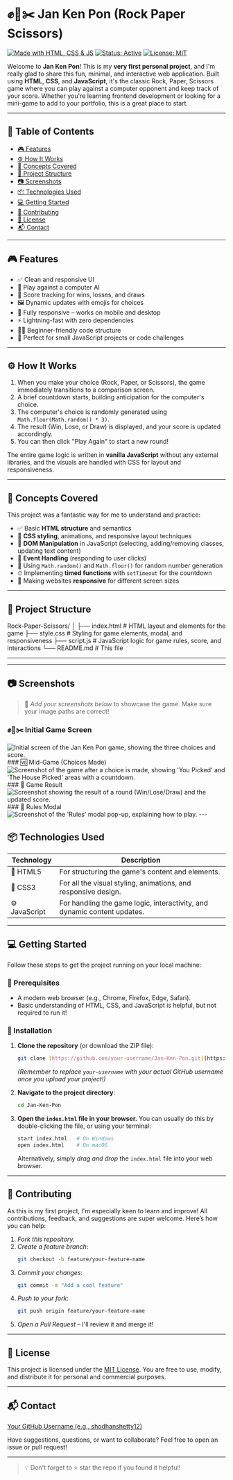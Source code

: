 # ✊📄✂️ Jan Ken Pon (Rock Paper Scissors)

[![Made with HTML, CSS & JS](https://img.shields.io/badge/Made%20with-HTML%2C%20CSS%2C%20JS-orange.svg?style=for-the-badge&logo=html5)](https://developer.mozilla.org/en-US/docs/Web)
[![Status: Active](https://img.shields.io/badge/Status-Active-brightgreen.svg?style=for-the-badge)]()
[![License: MIT](https://img.shields.io/badge/License-MIT-blue.svg?style=for-the-badge)](LICENSE)

Welcome to **Jan Ken Pon**! This is my **very first personal project**, and I'm really glad to share this fun, minimal, and interactive web application. Built using **HTML**, **CSS**, and **JavaScript**, it's the classic Rock, Paper, Scissors game where you can play against a computer opponent and keep track of your score. Whether you're learning frontend development or looking for a mini-game to add to your portfolio, this is a great place to start.

---

## 📑 Table of Contents

- [🎮 Features](#-features)
- [⚙ How It Works](#-how-it-works)
- [🧠 Concepts Covered](#-concepts-covered)
- [📂 Project Structure](#-project-structure)
- [📷 Screenshots](#-screenshots)
- [📦 Technologies Used](#-technologies-used)
- [💻 Getting Started](#-getting-started)
- [🙌 Contributing](#-contributing)
- [📄 License](#-license)
- [📬 Contact](#-contact)


---

## 🎮 Features

* ✅ Clean and responsive UI
* 🤖 Play against a computer AI
* 🔢 Score tracking for wins, losses, and draws
* 🖼 Dynamic updates with emojis for choices
* 📱 Fully responsive – works on mobile and desktop
* ⚡ Lightning-fast with zero dependencies
* 👨‍🏫 Beginner-friendly code structure
* 🧩 Perfect for small JavaScript projects or code challenges

---

## ⚙ How It Works

1.  When you make your choice (Rock, Paper, or Scissors), the game immediately transitions to a comparison screen.
2.  A brief countdown starts, building anticipation for the computer's choice.
3.  The computer's choice is randomly generated using `Math.floor(Math.random() * 3)`.
4.  The result (Win, Lose, or Draw) is displayed, and your score is updated accordingly.
5.  You can then click "Play Again" to start a new round!

The entire game logic is written in **vanilla JavaScript** without any external libraries, and the visuals are handled with CSS for layout and responsiveness.

---

## 🧠 Concepts Covered

This project was a fantastic way for me to understand and practice:

* ✅ Basic **HTML structure** and semantics
* 🎨 **CSS styling**, animations, and responsive layout techniques
* 🧠 **DOM Manipulation** in JavaScript (selecting, adding/removing classes, updating text content)
* 🔁 **Event Handling** (responding to user clicks)
* 🧮 Using `Math.random()` and `Math.floor()` for random number generation
* ⏱ Implementing **timed functions** with `setTimeout` for the countdown
* 📱 Making websites **responsive** for different screen sizes

---

## 📂 Project Structure

Rock-Paper-Scissors/
│
├── index.html         # HTML layout and elements for the game
├── style.css          # Styling for game elements, modal, and responsiveness
├── script.js          # JavaScript logic for game rules, score, and interactions
└── README.md          # This file

---

---

## 📷 Screenshots

> 📸 *Add your screenshots below* to showcase the game. Make sure your image paths are correct!

### ✊📄✂️ Initial Game Screen
![Initial screen of the Jan Ken Pon game, showing the three choices and score.](assets/screenshot-main-game.png) ### 🆚 Mid-Game (Choices Made)
![Screenshot of the game after a choice is made, showing 'You Picked' and 'The House Picked' areas with a countdown.](assets/screenshot-your-pick.png) ### 🎉 Game Result
![Screenshot showing the result of a round (Win/Lose/Draw) and the updated score.](assets/screenshot-result.png) ### 📖 Rules Modal
![Screenshot of the 'Rules' modal pop-up, explaining how to play.](assets/screenshot-rules-modal.png) ---

## 📦 Technologies Used

| Technology | Description |
|------------|-------------|
| 🧱 HTML5   | For structuring the game's content and elements. |
| 🎨 CSS3    | For all the visual styling, animations, and responsive design. |
| ⚙ JavaScript | For handling the game logic, interactivity, and dynamic content updates. |

---

## 💻 Getting Started

Follow these steps to get the project running on your local machine:

### 🔧 Prerequisites

* A modern web browser (e.g., Chrome, Firefox, Edge, Safari).
* Basic understanding of HTML, CSS, and JavaScript is helpful, but not required to run it!

### 🚀 Installation

1.  **Clone the repository** (or download the ZIP file):
    ```bash
    git clone [https://github.com/your-username/Jan-Ken-Pon.git](https://github.com/your-username/Jan-Ken-Pon.git)
    ```
    *(Remember to replace `your-username` with your actual GitHub username once you upload your project!)*

2.  **Navigate to the project directory**:
    ```bash
    cd Jan-Ken-Pon
    ```

3.  **Open the `index.html` file in your browser.** You can usually do this by double-clicking the file, or using your terminal:
    ```bash
    start index.html   # On Windows
    open index.html    # On macOS
    ```
    Alternatively, simply *drag and drop* the `index.html` file into your web browser.

---

## 🙌 Contributing

As this is my first project, I'm especially keen to learn and improve! All contributions, feedback, and suggestions are super welcome. Here’s how you can help:

1.  *Fork this repository.*
2.  *Create a feature branch*:
    ```bash
    git checkout -b feature/your-feature-name
    ```
3.  *Commit your changes*:
    ```bash
    git commit -m "Add a cool feature"
    ```
4.  *Push to your fork*:
    ```bash
    git push origin feature/your-feature-name
    ```
5.  *Open a Pull Request* – I'll review it and merge it!

---

## 📄 License

This project is licensed under the [MIT License](LICENSE). You are free to use, modify, and distribute it for personal and commercial purposes.

---

## 📬 Contact

[Your GitHub Username (e.g., shodhanshetty12)](https://github.com/shodhanshetty12)

Have suggestions, questions, or want to collaborate? Feel free to open an issue or pull request!

---

> 💡 Don't forget to ⭐ star the repo if you found it helpful!
